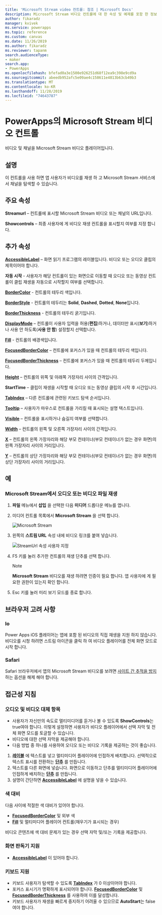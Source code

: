 ```yaml
---
title: 'Microsoft Stream video 컨트롤: 참조 | Microsoft Docs'
description: Microsoft Stream 비디오 컨트롤에 대 한 속성 및 예제를 포함 한 정보
author: fikaradz
manager: kvivek
ms.service: powerapps
ms.topic: reference
ms.custom: canvas
ms.date: 11/26/2019
ms.author: fikaradz
ms.reviewer: tapanm
search.audienceType:
- maker
search.app:
- PowerApps
ms.openlocfilehash: bfefad0a3e1500e926251d68f12ea9c398e9cd9a
ms.sourcegitcommit: abeedb952afc5e09ae4c158611e4813b63cb49b3
ms.translationtype: MT
ms.contentlocale: ko-KR
ms.lasthandoff: 11/28/2019
ms.locfileid: "74643787"
---
```

# <a name="microsoft-stream-video-control-in-powerapps"></a>PowerApps의 Microsoft Stream 비디오 컨트롤
비디오 및 채널을 Microsoft Stream 비디오 플레이어입니다.

## <a name="description"></a>설명
이 컨트롤을 사용 하면 앱 사용자가 비디오를 재생 하 고 Microsoft Stream 서비스에서 채널을 탐색할 수 있습니다.

## <a name="key-properties"></a>주요 속성
**Streamurl** – 컨트롤에 표시할 Microsoft Stream 비디오 또는 채널의 URL입니다.

**Showcontrols** – 최종 사용자에 게 비디오 재생 컨트롤을 표시할지 여부를 지정 합니다.

## <a name="additional-properties"></a>추가 속성
**[AccessibleLabel](properties-accessibility.md)** – 화면 읽기 프로그램의 레이블입니다. 비디오 또는 오디오 클립의 제목이어야 합니다.

**자동 시작** - 사용자가 해당 컨트롤이 있는 화면으로 이동할 때 오디오 또는 동영상 컨트롤이 클립 재생을 자동으로 시작할지 여부를 선택합니다.

**[BorderColor](properties-color-border.md)** - 컨트롤의 테두리 색입니다.

**[BorderStyle](properties-color-border.md)** - 컨트롤의 테두리는 **Solid**, **Dashed**, **Dotted**, **None**입니다.

**[BorderThickness](properties-color-border.md)** - 컨트롤의 테두리 굵기입니다.

**[DisplayMode](properties-core.md)** – 컨트롤이 사용자 입력을 허용(**편집**)하거나, 데이터만 표시(**보기**)하거나 사용 안 하도록(**사용 안 함**) 설정할지 선택합니다.

**[Fill](properties-color-border.md)** - 컨트롤의 배경색입니다.

**[FocusedBorderColor](properties-color-border.md)** – 컨트롤에 포커스가 있을 때 컨트롤의 테두리 색입니다.

**[FocusedBorderThickness](properties-color-border.md)** – 컨트롤에 포커스가 있을 때 컨트롤의 테두리 두께입니다.

**[Height](properties-size-location.md)** – 컨트롤의 위쪽 및 아래쪽 가장자리 사이의 간격입니다.

**StartTime** – 클립이 재생을 시작할 때 오디오 또는 동영상 클립의 시작 후 시간입니다.

**[TabIndex](properties-accessibility.md)** – 다른 컨트롤에 관련된 키보드 탐색 순서입니다.

**[Tooltip](properties-core.md)** – 사용자가 마우스로 컨트롤을 가리킬 때 표시되는 설명 텍스트입니다.

**[Visible](properties-core.md)** – 컨트롤을 표시하거나 숨길지 여부를 선택합니다.

**[Width](properties-size-location.md)** – 컨트롤의 왼쪽 및 오른쪽 가장자리 사이의 간격입니다.

**[X](properties-size-location.md)** – 컨트롤의 왼쪽 가장자리와 해당 부모 컨테이너(부모 컨테이너가 없는 경우 화면)의 왼쪽 가장자리 사이의 거리입니다.

**[Y](properties-size-location.md)** – 컨트롤의 상단 가장자리와 해당 부모 컨테이너(부모 컨테이너가 없는 경우 화면)의 상단 가장자리 사이의 거리입니다.

## <a name="example"></a>예

### <a name="play-an-audio-or-video-file-from-microsoft-stream"></a>Microsoft Stream에서 오디오 또는 비디오 파일 재생

1. **파일** 메뉴에서 **삽입** 을 선택한 다음 **미디어** 드롭다운 메뉴를 엽니다. 
2. 미디어 컨트롤 목록에서 **Microsoft Stream** 을 선택 합니다.

    ![Microsoft Stream](./media/control-stream-video/stream-icon.png "Microsoft Stream")

3. 왼쪽의 **스트림 URL** 속성 내에 비디오 링크를 붙여 넣습니다.

    ![StreamUrl 속성 사용자 지정](./media/control-stream-video/stream-url.png "StreamUrl 속성 사용자 지정")

4. F5 키를 눌러 추가한 컨트롤의 재생 단추를 선택 합니다.

    > [!NOTE]
   > **Microsoft Stream** 비디오를 재생 하려면 인증이 필요 합니다. 앱 사용자에 게 필요한 권한이 있는지 확인 합니다.
5. Esc 키를 눌러 미리 보기 모드를 종료 합니다.

## <a name="browser-considerations"></a>브라우저 고려 사항

### <a name="ios"></a>Io
Power Apps iOS 플레이어는 앱에 포함 된 비디오의 직접 재생을 지원 하지 않습니다.  비디오를 시청 하려면 스트림 아이콘을 클릭 하 여 비디오 플레이어를 전체 화면 모드로 시작 합니다.

### <a name="safari"></a>Safari

Safari 브라우저에서 앱의 Microsoft Stream 비디오를 보려면 [사이트 간 추적을 방지](https://support.apple.com/guide/safari/sfri40732/mac)하는 옵션을 해제 해야 합니다.

## <a name="accessibility-guidelines"></a>접근성 지침
### <a name="audio-and-video-alternatives"></a>오디오 및 비디오 대체 항목
* 사용자가 자신만의 속도로 멀티미디어를 듣거나 볼 수 있도록 **ShowControls**는 true여야 합니다. 이렇게 설정하면 사용자가 비디오 플레이어에서 선택 자막 및 전체 화면 모드를 토글할 수 있습니다.
* 비디오에 대한 선택 자막을 제공해야 합니다.
 * 다음 방법 중 하나를 사용하여 오디오 또는 비디오 기록을 제공하는 것이 좋습니다.
  1. **[레이블](control-text-box.md)** 에 텍스트를 넣고 멀티미디어 플레이어에 인접하게 배치합니다. 선택적으로 텍스트 표시를 전환하는 **[단추](control-button.md)** 를 만듭니다.
  2. 텍스트를 다른 화면에 넣습니다. 화면으로 이동하고 단추를 멀티미디어 플레이어에 인접하게 배치하는 **[단추](control-button.md)** 를 만듭니다.
  3. 설명이 간단하면 **[AccessibleLabel](properties-accessibility.md)** 에 설명을 넣을 수 있습니다.

### <a name="color-contrast"></a>색 대비
다음 사이에 적절한 색 대비가 있어야 합니다.
* **[FocusedBorderColor](properties-color-border.md)** 및 외부 색
* **[Fill](properties-color-border.md)** 및 멀티미디어 플레이어 컨트롤(채우기가 표시되는 경우)

비디오 콘텐츠에 색 대비 문제가 있는 경우 선택 자막 및/또는 기록을 제공합니다.

### <a name="screen-reader-support"></a>화면 판독기 지원
* **[AccessibleLabel](properties-accessibility.md)** 이 있어야 합니다.

### <a name="keyboard-support"></a>키보드 지원
* 키보드 사용자가 탐색할 수 있도록 **[TabIndex](properties-accessibility.md)** 가 0 이상이어야 합니다.
* 포커스 표시기가 명확하게 표시되어야 합니다. **[FocusedBorderColor](properties-color-border.md)** 및 **[FocusedBorderThickness](properties-color-border.md)** 를 사용하여 이를 달성합니다.
* 키보드 사용자가 재생을 빠르게 중지하기 어려울 수 있으므로 **AutoStart**는 false여야 합니다.